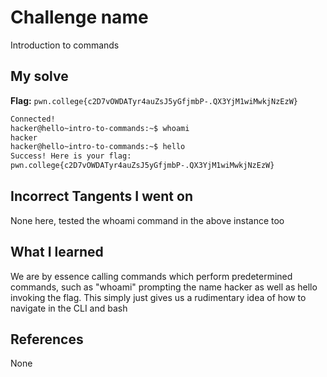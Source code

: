 # Challenge name
Introduction to commands

## My solve 
**Flag:** `pwn.college{c2D7vOWDATyr4auZsJ5yGfjmbP-.QX3YjM1wiMwkjNzEzW}`

```bash
Connected!
hacker@hello~intro-to-commands:~$ whoami
hacker
hacker@hello~intro-to-commands:~$ hello
Success! Here is your flag:
pwn.college{c2D7vOWDATyr4auZsJ5yGfjmbP-.QX3YjM1wiMwkjNzEzW}
```
## Incorrect Tangents I went on
None here, tested the whoami command in the above instance too

## What I learned
We are by essence calling commands which perform predetermined commands, such as "whoami" prompting the name hacker as well as hello invoking the flag. This simply just gives us a rudimentary idea of how to navigate in the CLI and bash

## References
None